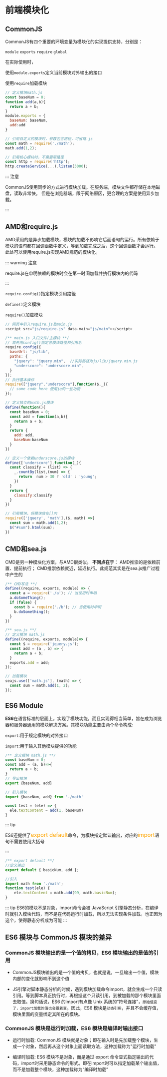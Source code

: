 # 前端模块化

## CommonJS

  CommonJS有四个重要的环境变量为模块化的实现提供支持，分别是：

  `module` `exports` `require` `global`

  在实际使用时，

  使用`module.exports`定义当前模块对外输出的接口

  使用`require`加载模块

  ```js
  // 定义模块math.js
  const baseNum = 0;
  function add(a,b){
    return a + b;
  }
  module.exports = {
    baseNum: baseNum,
    add:add
  }

  // 引用自定义的模块时，参数包含路径，可省略.js
  const math = require('./math');
  math.add(1,2);

  // 引用核心模块时，不需要带路径
  const http = require('http');
  http.createService(...).listen(3000);
  ```

  ::: 注意

  CommonJS使用同步的方式进行模块加载。在服务端，模块文件都存储在本地磁盘，读取非常快。
  但是在浏览器端，限于网络原因，更合理的方案是使用异步加载。

  :::

  ## AMD和require.js

  AMD采用的是异步加载模块，模块的加载不影响它后面语句的运行。所有依赖于模块的语句都在回调函数中定义，等到加载完成之后，这个回调函数才会运行。
  此处可以使用require.js实现AMD规范的模块化。

  ::: warning 注意

  require.js在申明依赖的模块时会在第一时间加载并执行模块内的代码

  :::

  `require.config()`指定模块引用路径

  `define()`定义模块

  `require()`加载模块

  ```js
  // 网页中引入require.js及main.js
  <script src="js/require.js" data-main="js/main"></script>

  /** main.js 入口文件/主模块 **/
  // 首先用config()指定各模块路径和引用名
  require.config({
    baseUrl: "js/lib",
    paths: {
      "jquery": "jquery.min",  //实际路径为js/lib/jquery.min.js
      "underscore": "underscore.min",
    }
  });
  // 执行基本操作
  require(["jquery","underscore"],function($,_){
    // some code here 使用jq的一些功能
  });

  // 定义独立的math.js模块
  define(function(){
    const baseNum = 0;
    const add = function(a,b){
      return a + b;
    }
    return {
      add: add,
      baseNum:baseNum
    }
  })

  // 定义一个依赖underscore.js的模块
  define(['underscore'],function(_){
    const classify = (list) => {
      _.countBy(list,(num) => {
        return  num > 30 ? 'old' : 'young';
      })
    }
    return {
      classify:classify
    }
  })

  // 引用模块，将模块放在[]内
  require(['jquery', 'math'],($, math) =>{
    const sum = math.add(1,2);
    $("#sum").html(sum);
  })
  ```

  ## CMD和sea.js

  CMD是另一种模块化方案，与AMD很类似。
  **不同点在于**：
  AMD推崇的是依赖前置、提前执行；
  CMD推崇依赖就近，延迟执行。此规范其实是在sea.js推广过程中产生的

  ```js
  /** CMD写法 **/
  define((require, exports, module) => {
    const a = require('./a'); // 当使用时申明
    a.doSomeThing();
    if (false) {
      const b = require('./b'); // 当使用时申明
      b.doSomething();
    }
  })

  /** sea.js **/
  // 定义模块 math.js
  define((require, exports, module)=> {
    const $ = require('jquery.js');
    const add = (a , b) => {
      return a + b;
    }
    exports.add = add;
  });

  // 加载模块
  seajs.use(['math.js'], (math) => {
    const sum = math.add(1, 2);
  });
  ```
  ## ES6 Module

  **ES6**在语言标准的层面上，实现了模块功能，而且实现得相当简单，旨在成为浏览器和服务器通用的模块解决方案。其模块功能主要由两个命令构成:

  `export`:用于规定模块的对外接口

  `import`:用于输入其他模块提供的功能

  ```js
  /** 定义模块 math.js **/
  const baseNum = 0;
  const add = (a, b)=>{
    return a + b;
  }
  // 导出模块
  export {baseNum, add}

  // 引入模块
  import {baseNum, add} from './math'

  const test = (ele) => {
    ele.textContent = add(1, baseNum)
  }
  ```

  ::: tip 

  ES6还提供了<font color=orange size=4>export default</font>命令，为模块指定默认输出，对应的<font color=orange size=4>import</font>语句不需要使用大括号

  :::


  ```js
  /** export default **/
  //定义输出
  export default { basicNum, add };

  //引入
  import math from './math';
  function test(ele) {
      ele.textContent = math.add(99, math.basicNum);
  }
  ```

  ::: tip
  ES6的模块不是对象，import命令会被 JavaScript 引擎静态分析，在编译时就引入模块代码，而不是在代码运行时加载，所以无法实现条件加载。也正因为这个，使得静态分析成为可能
  :::

  ## ES6 模块与 CommonJS 模块的差异

  ### CommonJS 模块输出的是一个值的拷贝，ES6 模块输出的是值的引用

  - CommonJS模块输出的是一个值的拷贝，也就是说，一旦输出一个值，模块内部的变化就影响不到这个值

  - JS引擎对脚本静态分析的时候，遇到模块加载命令import，就会生成一个只读引用。等到脚本真正执行时，再根据这个只读引用，到被加载的那个模块里面去取值。换句话说，ES6 的import有点像 Unix 系统的“符号连接”，`原始值变了，import加载的值也会跟着变`。因此，ES6 模块是`动态引用`，并且不会缓存值，模块里面的变量绑定其所在的模块。

  ### CommonJS 模块是运行时加载，ES6 模块是编译时输出接口

  - 运行时加载: CommonJS 模块就是对象；即在输入时是先加载整个模块，生成一个对象，然后再从这个对象上面读取方法，这种加载称为"运行时加载"

  - 编译时加载: ES6 模块不是对象，而是通过 export 命令显式指定输出的代码，import时采用静态命令的形式。即在import时可以指定加载某个输出值，而不是加载整个模块，这种加载称为“编译时加载”